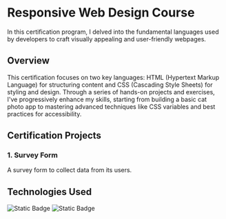 # Responsive Web Design Course
In this certification program, I delved into the fundamental languages used by developers to craft visually appealing and user-friendly webpages.



## Overview
This certification focuses on two key languages: HTML (Hypertext Markup Language) for structuring content and CSS (Cascading Style Sheets) for styling and design. Through a series of hands-on projects and exercises, I've progressively enhance my skills, starting from building a basic cat photo app to mastering advanced techniques like CSS variables and best practices for accessibility.



## Certification Projects
### 1. Survey Form
A survey form to collect data from its users.



## Technologies Used
![Static Badge](https://img.shields.io/badge/HTML5-HTML5?style=for-the-badge&logo=HTML5&logoColor=white&labelColor=rgb(220%2C74%2C37)&color=%23a82200)
![Static Badge](https://img.shields.io/badge/CSS3-CSS3?style=for-the-badge&logo=CSS3&logoColor=white&labelColor=%23254ADC&color=%230429b0)